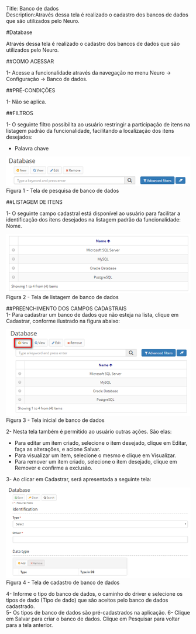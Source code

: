 Title: Banco de dados  
Description:Através dessa tela é realizado o cadastro dos bancos de dados que são utilizados pelo Neuro.  

#Database  

Através dessa tela é realizado o cadastro dos bancos de dados que são utilizados pelo Neuro.    

##COMO ACESSAR    

1- Acesse a funcionalidade através da navegação no menu Neuro → Configuração → Banco de dados.    

##PRÉ-CONDIÇÕES  

1- Não se aplica.  

##FILTROS    

1- O seguinte filtro possibilita ao usuário restringir a participação de itens na listagem padrão da funcionalidade, facilitando a localização dos itens desejados:    

 - Palavra chave       
 
 ![Screenshot](images/Data-Search.png)    
Figura 1 - Tela de pesquisa de banco de dados      
 
##LISTAGEM DE ITENS    
 
1- O seguinte campo cadastral está disponível ao usuário para facilitar a identificação dos itens desejados na listagem padrão da funcionalidade: Nome.  

 ![Screenshot](images/Data-Items.png)   
Figura 2 - Tela de listagem de banco de dados    
 
##PREENCHIMENTO DOS CAMPOS CADASTRAIS    
1- Para cadastrar um banco de dados que não esteja na lista, clique em Cadastrar, conforme ilustrado na figura abaixo:    

 ![Screenshot](images/Data-Home.png)   
Figura 3 - Tela inicial de banco de dados    

2- Nesta tela também é permitido ao usuário outras ações. São elas:   
  - Para editar um item criado, selecione o item desejado, clique em Editar, faça as alterações, e acione Salvar.    
  - Para visualizar um item, selecione o mesmo e clique em Visualizar.    
  - Para remover um item criado, selecione o item desejado, clique em Remover e confirme a exclusão.    
  
3- Ao clicar em Cadastrar, será apresentada a seguinte tela:    

 ![Screenshot](images/Data-register.png)   
Figura 4 - Tela de cadastro de banco de dados    

4- Informe o tipo do banco de dados, o caminho do driver e selecione os tipos de dado (Tipo de dado) que são aceitos pelo banco de dados cadastrado.    
5- Os tipos de banco de dados são pré-cadastrados na aplicação. 
6- Clique em Salvar para criar o banco de dados. Clique em Pesquisar para voltar para a tela anterior.    

